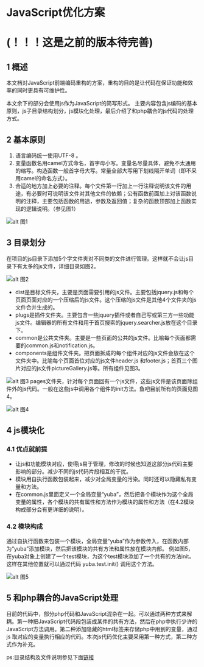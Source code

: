 # JavaScript优化方案
# (！！！这是之前的版本待完善)
## 1	概述
本文档对JavaScript前端编码重构的方案，重构的目的是让代码在保证功能和效率的同时更具有可维护性。

本文余下的部分会使用js作为JavaScript的简写形式。
主要内容包含js编码的基本原则，js子目录结构划分，js模块化处理，最后介绍了和php耦合的js代码的处理方式。

## 2	基本原则
1.	语言编码统一使用UTF-8 。
2.	变量函数名用camel方式命名，首字母小写。变量名尽量具体，避免不太通用的缩写。构造函数一般首字母大写。常量全部大写用下划线隔开单词（即不采用camel的命名方式）。
3.	合适的地方加上必要的注释。每个文件第一行加上一行注释说明该文件的用途，有必要时可说明该文件对其他文件的依赖；公有函数前面加上对该函数说明的注释，主要包括函数的用途，参数及返回值；复杂的函数顶部加上函数实现的逻辑说明。（参见图1）

![alt 图1][js-1]

## 3	目录划分
在项目的js目录下添加5个字文件夹对不同类的文件进行管理。这样就不会让js目录下有太多的js文件，详细目录如图2。

![alt 图2][js-2]
+ dist是目标文件夹，主要是页面需要引用的js文件。主要包括jquery.js和每个页面页面对应的一个压缩后的js文件。这个压缩的js文件是其他4个文件夹的js文件合并生成的。
+ plugs是插件文件夹。主要包含一些jquery插件或者自己写或第三方一些功能js文件。编辑器的所有文件和用于首页搜索的jquery.searcher.js放在这个目录下。
+ common是公共文件夹。主要是一些页面的公共的js文件。比喻每个页面都需要的common.js和notification.js。
+ components是组件文件夹。把页面拆成的每个组件对应的js文件会放在这个文件夹中。比喻每个页面首位对应的js文件header.js 和footer.js；首页三个图片对应的js文件pictureGallery.js等。所有组件见图3。

![alt 图3][js-3]
pages文件夹，针对每个页面回有一个js文件，这些js文件是该页面除组件外的js代码。一般在这些js中调用各个组件的init方法。鱼吧目前所有的页面见图4。

![alt 图4][js-4]

## 4	js模块化
### 4.1	优点就前提
+ 让js和功能模块对应，使得js易于管理，修改的时候也知道这部分js代码主要影响的部分。减少不同的js代码片段相互的干扰。
+ 模块用自执行函数包装起来，减少对全局变量的污染。同时还可以隐藏私有变量和方法。
+ 在common.js里面定义一个全局变量“yuba”，然后把各个模块作为这个全局变量的属性，各个模块的共有属性和方法作为模块的属性和方法（在4.2模块构成部分会有更详细的说明）。
### 4.2	模块构成
通过自执行函数来包装一个模块，全局变量“yuba”作为参数传入，在函数内部为“yuba”添加模块，然后把该模块的共有方法和属性放在模块内部。
例如图5，在yuba对象上创建了一个test模块，为这个test模块添加了一个共有的方法init。这样在其他位置就可以通过代码 yuba.test.init() 调用这个方法。

![alt 图5][js-5]
## 5	和php耦合的JavaScript处理

目前的代码中，部分php代码和JavaScript混杂在一起。可以通过两种方式来解耦。第一种把JavaScript代码段包装成某件的共有方法，然后在php中执行少许的JavaScript方法调用。第二种添加隐藏的html标签来存储php中用到的变量，通过js 取对应的变量执行相应的代码。本次js代码优化主要采用第一种方式，第二种方式作为补充。

ps:目录结构及文件说明参见下面[链接][1]

[1]: http://naotu.baidu.com/file/6503ff309d7419ae6914a0935f3c8461?token=a394f5ed2b8c4821


[js-1]: images/image001.png "图1" 
[js-2]: images/image002.png "图2" 
[js-3]: images/image003.png "图3" 
[js-4]: images/image004.png "图4" 
[js-5]: images/image005.png "图5" 